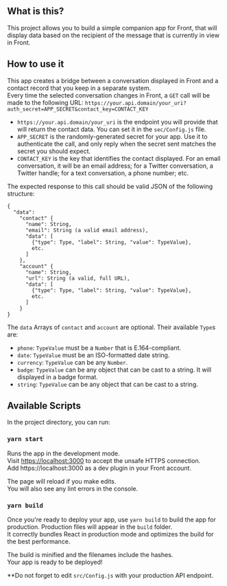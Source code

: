 ## What is this?
This project allows you to build a simple companion app for Front, that will display data based on the recipient of the message that is currently in view in Front.

## How to use it
This app creates a bridge between a conversation displayed in Front and a contact record that you keep in a separate system.<br />
Every time the selected conversation changes in Front, a `GET` call will be made to the following URL: `https://your.api.domain/your_uri?auth_secret=APP_SECRET&contact_key=CONTACT_KEY`

- `https://your.api.domain/your_uri` is the endpoint you will provide that will return the contact data. You can set it in the `sec/Config.js` file.
- `APP_SECRET` is the randomly-generated secret for your app. Use it to authenticate the call, and only reply when the secret sent matches the secret you should expect.
- `CONTACT_KEY` is the key that identifies the contact displayed. For an email conversation, it will be an email address; for a Twitter conversation, a Twitter handle; for a text conversation, a phone number; etc.

The expected response to this call should be valid JSON of the following structure:
```
{
  "data":
    "contact" {
      "name": String,
      "email": String (a valid email address),
      "data": [
        {"type": Type, "label": String, "value": TypeValue},
        etc.
      ]
    },
    "account" {
      "name": String,
      "url": String (a valid, full URL),
      "data": [
        {"type": Type, "label": String, "value": TypeValue},
        etc.
      ]
    }
}
```

The `data` Arrays of `contact` and `account` are optional. Their available `Type`s are:
- `phone`: `TypeValue` must be a `Number` that is E.164-compliant.
- `date`: `TypeValue` must be an ISO-formatted date string.
- `currency`: `TypeValue` can be any `Number`.
- `badge`: `TypeValue` can be any object that can be cast to a string. It will displayed in a badge format.
- `string`: `TypeValue` can be any object that can be cast to a string.

## Available Scripts

In the project directory, you can run:

### `yarn start`

Runs the app in the development mode.<br />
Visit [https://localhost:3000](https://localhost:3000) to accept the unsafe HTTPS connection.<br />
Add https://localhost:3000 as a dev plugin in your Front account.

The page will reload if you make edits.<br />
You will also see any lint errors in the console.

### `yarn build`

Once you're ready to deploy your app, use `yarn build` to build the app for production. Production files will appear in the `build` folder.<br />
It correctly bundles React in production mode and optimizes the build for the best performance.

The build is minified and the filenames include the hashes.<br />
Your app is ready to be deployed!

**Do not forget to edit `src/Config.js` with your production API endpoint.